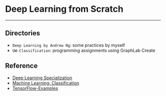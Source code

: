 # Deep Learning from Scratch

------

## Directories
* `Deep Learning by Andrew Ng`: some practices by myself
* `UW-Classification`: programming assignments using GraphLab Create


## Reference
* [Deep Learning Specialization](https://www.coursera.org/specializations/deep-learning)
* [Machine Learning: Classification](https://www.coursera.org/learn/ml-classification)
* [TensorFlow-Examples](https://github.com/aymericdamien/TensorFlow-Examples)
